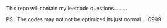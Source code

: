 This repo will contain my leetcode questions.........

PS : The codes may not not be optimized its just normal....
0999
